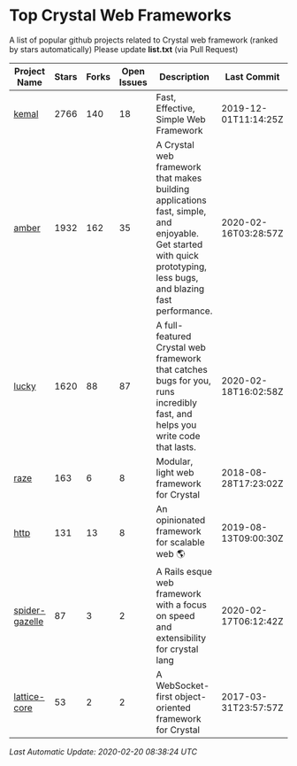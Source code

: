 # Top Crystal Web Frameworks

A list of popular github projects related to Crystal web framework (ranked by stars automatically)
Please update **list.txt** (via Pull Request)

| Project Name | Stars | Forks | Open Issues | Description | Last Commit |
| ------------ | ----- | ----- | ----------- | ----------- | ----------- |
| [kemal](https://github.com/kemalcr/kemal) |2766|140|18|Fast, Effective, Simple Web Framework|2019-12-01T11:14:25Z|
| [amber](https://github.com/amberframework/amber) |1932|162|35|A Crystal web framework that makes building applications fast, simple, and enjoyable. Get started with quick prototyping, less bugs, and blazing fast performance.|2020-02-16T03:28:57Z|
| [lucky](https://github.com/luckyframework/lucky) |1620|88|87|A full-featured Crystal web framework that catches bugs for you, runs incredibly fast, and helps you write code that lasts.|2020-02-18T16:02:58Z|
| [raze](https://github.com/samueleaton/raze) |163|6|8|Modular, light web framework for Crystal|2018-08-28T17:23:02Z|
| [http](https://github.com/onyxframework/http) |131|13|8|An opinionated framework for scalable web 🌎|2019-08-13T09:00:30Z|
| [spider-gazelle](https://github.com/spider-gazelle/spider-gazelle) |87|3|2|A Rails esque web framework with a focus on speed and extensibility for crystal lang|2020-02-17T06:12:42Z|
| [lattice-core](https://github.com/jasonl99/lattice-core) |53|2|2|A WebSocket-first object-oriented framework for Crystal|2017-03-31T23:57:57Z|

*Last Automatic Update: 2020-02-20 08:38:24 UTC*